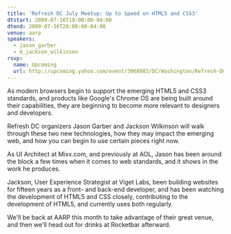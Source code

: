 ```yaml
---
title: 'Refresh DC July Meetup: Up to Speed on HTML5 and CSS3'
dtstart: 2009-07-16T19:00:00-04:00
dtend: 2009-07-16T20:00:00-04:00
venue: aarp
speakers:
  - jason_garber
  - m_jackson_wilkinson
rsvp:
  name: Upcoming
  url: http://upcoming.yahoo.com/event/3068983/DC/Washington/Refresh-DC-July-Meetup-Up-to-Speed-on-HTML5-and-CSS3/AARP/
---
```


As modern browsers begin to support the emerging HTML5 and CSS3 standards, and products like Google's Chrome OS are being built around their capabilities, they are beginning to become more relevant to designers and developers.

Refresh DC organizers Jason Garber and Jackson Wilkinson will walk through these two new technologies, how they may impact the emerging web, and how you can begin to use certain pieces right now.

As UI Architect at Mixx.com, and previously at AOL, Jason has been around the block a few times when it comes to web standards, and it shows in the work he produces.

Jackson, User Experience Strategist at Viget Labs, been building websites for fifteen years as a front- and back-end developer, and has been watching the development of HTML5 and CSS closely, contributing to the development of HTML5, and currently uses both regularly.

We'll be back at AARP this month to take advantage of their great venue, and then we'll head out for drinks at Rocketbar afterward.